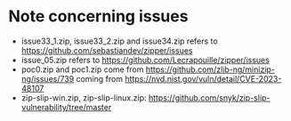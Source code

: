 # Note concerning issues

- issue33_1.zip, issue33_2.zip and issue34.zip refers to https://github.com/sebastiandev/zipper/issues
- issue_05.zip refers to https://github.com/Lecrapouille/zipper/issues
- poc0.zip and poc1.zip come from https://github.com/zlib-ng/minizip-ng/issues/739 coming from https://nvd.nist.gov/vuln/detail/CVE-2023-48107
- zip-slip-win.zip, zip-slip-linux.zip: https://github.com/snyk/zip-slip-vulnerability/tree/master
